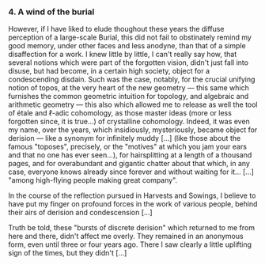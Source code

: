 ### 4. A wind of the burial
However, if I have liked to elude thoughout these years the diffuse perception of a large-scale Burial, this did not fail to obstinately remind my good memory, under other faces and less anodyne, than that of a simple disaffection for a work. I knew little by little, I can't really say how, that several notions which were part of the forgotten vision, didn't just fall into disuse, but had become, in a certain high society, object for a condescending disdain. Such was the case, notably, for the crucial unifying notion of topos, at the very heart of the new geometry &mdash; this same which furnishes the common geometric intuition for topology, and algebraic and arithmetic geometry &mdash; this also which allowed me to release as well the tool of étale and $\ell$-adic cohomology, as those master ideas (more or less forgotten since, it is true...) of crystalline cohomology. Indeed, it was even my name, over the years, which insidiously, mysteriously, became object for derision &mdash; like a synonym for infinitely muddy [...] (like those about the famous "toposes", precisely, or the "motives" at which you jam your ears and that no one has ever seen...), for hairsplitting at a length of a thousand pages, and for overabundant and gigantic chatter about that which, in any case, everyone knows already since forever and without waiting for it... [...] "among high-flying people making great company".

In the course of the reflection pursued in Harvests and Sowings, I believe to have put my finger on profound forces in the work of various people, behind their airs of derision and condescension [...]

Truth be told, these "bursts of discrete derision" which returned to me from here and there, didn't affect me overly. They remained in an anonymous form, even until three or four years ago. There I saw clearly a little uplifting sign of the times, but they didn't [...]
